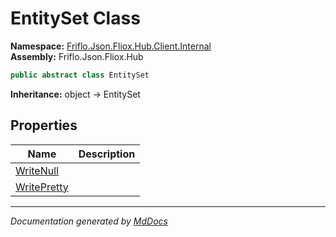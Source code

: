 ﻿<!--  
  <auto-generated>   
    The contents of this file were generated by a tool.  
    Changes to this file may be list if the file is regenerated  
  </auto-generated>   
-->

# EntitySet Class

**Namespace:** [Friflo.Json.Fliox.Hub.Client.Internal](../index.md)  
**Assembly:** Friflo.Json.Fliox.Hub

```csharp
public abstract class EntitySet
```

**Inheritance:** object → EntitySet

## Properties

| Name                                     | Description |
| ---------------------------------------- | ----------- |
| [WriteNull](properties/WriteNull.md)     |             |
| [WritePretty](properties/WritePretty.md) |             |

___

*Documentation generated by [MdDocs](https://github.com/ap0llo/mddocs)*
